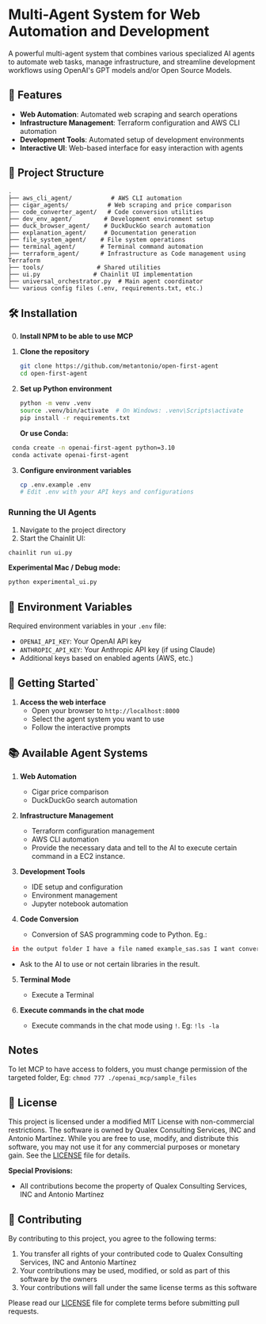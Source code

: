 # Multi-Agent System for Web Automation and Development

A powerful multi-agent system that combines various specialized AI agents to automate web tasks, manage infrastructure, and streamline development workflows using OpenAI's GPT models and/or Open Source Models.

## 🚀 Features

- **Web Automation**: Automated web scraping and search operations
- **Infrastructure Management**: Terraform configuration and AWS CLI automation
- **Development Tools**: Automated setup of development environments
- **Interactive UI**: Web-based interface for easy interaction with agents

## 📁 Project Structure

```
.
├── aws_cli_agent/           # AWS CLI automation
├── cigar_agents/           # Web scraping and price comparison
├── code_converter_agent/   # Code conversion utilities
├── dev_env_agent/         # Development environment setup
├── duck_browser_agent/    # DuckDuckGo search automation
├── explanation_agent/     # Documentation generation
├── file_system_agent/    # File system operations
├── terminal_agent/       # Terminal command automation
├── terraform_agent/      # Infrastructure as Code management using Terraform
├── tools/               # Shared utilities
├── ui.py               # Chainlit UI implementation
├── universal_orchestrator.py  # Main agent coordinator
└── various config files (.env, requirements.txt, etc.)
```

## 🛠 Installation

0. **Install NPM to be able to use MCP**

1. **Clone the repository**
   ```bash
   git clone https://github.com/metantonio/open-first-agent
   cd open-first-agent
   ```

2. **Set up Python environment**
   ```bash
   python -m venv .venv
   source .venv/bin/activate  # On Windows: .venv\Scripts\activate
   pip install -r requirements.txt
   ```
   
   **Or use Conda:**

  ```bash
   conda create -n openai-first-agent python=3.10
   conda activate openai-first-agent
  ```
   

3. **Configure environment variables**
   ```bash
   cp .env.example .env
   # Edit .env with your API keys and configurations
   ```


### Running the UI Agents

1. Navigate to the project directory
2. Start the Chainlit UI:
```bash
chainlit run ui.py
```

**Experimental Mac / Debug mode:**
```bash
python experimental_ui.py
```

## 🔑 Environment Variables

Required environment variables in your `.env` file:

- `OPENAI_API_KEY`: Your OpenAI API key
- `ANTHROPIC_API_KEY`: Your Anthropic API key (if using Claude)
- Additional keys based on enabled agents (AWS, etc.)

## 🚦 Getting Started`

1. **Access the web interface**
   - Open your browser to `http://localhost:8000`
   - Select the agent system you want to use
   - Follow the interactive prompts

## 📚 Available Agent Systems

1. **Web Automation**
   - Cigar price comparison
   - DuckDuckGo search automation

2. **Infrastructure Management**
   - Terraform configuration management
   - AWS CLI automation
   - Provide the necessary data and tell to the AI to execute certain command in a EC2 instance.

3. **Development Tools**
   - IDE setup and configuration
   - Environment management
   - Jupyter notebook automation

4. **Code Conversion**
   - Conversion of SAS programming code to Python. Eg.:
  ```sh
   in the output folder I have a file named example_sas.sas I want convert it to python using and put the resulted block of code in a file named example_sas.py
  ```
   - Ask to the AI to use or not certain libraries in the result.

5. **Terminal Mode**
   - Execute a Terminal 

6. **Execute commands in the chat mode**
   - Execute commands in the chat mode using `!`. Eg: `!ls -la` 

## Notes

To let MCP to have access to folders, you must change permission of the targeted folder, Eg: `chmod 777 ./openai_mcp/sample_files`

## 📝 License

This project is licensed under a modified MIT License with non-commercial restrictions. The software is owned by Qualex Consulting Services, INC and Antonio Martínez. While you are free to use, modify, and distribute this software, you may not use it for any commercial purposes or monetary gain. See the [LICENSE](LICENSE) file for details.

**Special Provisions:**
- All contributions become the property of Qualex Consulting Services, INC and Antonio Martínez

## 🤝 Contributing

By contributing to this project, you agree to the following terms:
1. You transfer all rights of your contributed code to Qualex Consulting Services, INC and Antonio Martínez
2. Your contributions may be used, modified, or sold as part of this software by the owners
3. Your contributions will fall under the same license terms as this software

Please read our [LICENSE](LICENSE) file for complete terms before submitting pull requests.
